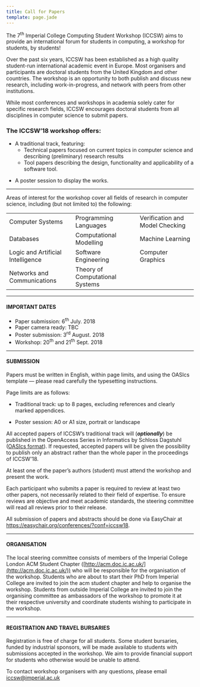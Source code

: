 ```yaml
---
title: Call for Papers
template: page.jade
---
```


The 7<sup>th</sup> Imperial College Computing Student Workshop (ICCSW) aims to provide an international forum for students in computing, a workshop for students, by students!

Over the past six years, ICCSW has been established as a high quality student-run international academic event in Europe.
Most organisers and participants are doctoral students from the United Kingdom and other countries.
The workshop is an opportunity to both publish and discuss new research, including work-in-progress, and network with peers from other institutions.

While most conferences and workshops in academia solely cater for specific research fields, ICCSW encourages doctoral students from all disciplines in computer science to submit papers.

### The ICCSW’18 workshop offers:

* A traditional track, featuring:
  * Technical papers focused on current topics in computer science and describing (preliminary) research results
  * Tool papers describing the design, functionality and applicability of a software tool.
<!--* An abstract track, for students who want to present initial unpublished work and results.-->
* A poster session to display the works.


---
Areas of interest for the workshop cover all fields of research in computer science, including (but not limited to) the following:

|       		   	                   |            					   |   	  	                           |
|--------------------------------------|-----------------------------------|-----------------------------------|
| Computer Systems                     | Programming Languages             | Verification and Model Checking   |
| Databases                            | Computational Modelling           | Machine Learning                  |
| Logic and Artificial Intelligence    | Software Engineering              | Computer Graphics                 |
| Networks and Communications          | Theory of Computational Systems   |                                   |

---

#### IMPORTANT DATES

<!--* Abstract submission:-->
* Paper submission: 6<sup>th</sup> July. 2018
* Paper camera ready: TBC
* Poster submission: 3<sup>rd</sup> August. 2018
* Workshop: 20<sup>th</sup> and 21<sup>th</sup> Sept. 2018

---

#### SUBMISSION

Papers must be written in English, within page limits, and using the OASIcs template — please read carefully the typesetting instructions.

Page limits are as follows:

* Traditional track: up to 8 pages, excluding references and clearly marked appendices.
<!--* Abstract track: up to 2 pages, including references. No appendices allowed.-->
* Poster session: A0 or A1 size, portrait or landscape

All accepted papers of ICCSW’s traditional track will (*__optionally__*) be published in the OpenAccess Series in Informatics by Schloss Dagstuhl ([OASIcs format](http://drops.dagstuhl.de/styles/oasics-v2016/oasics-v2016-authors.tgz)). If requested, accepted papers will be given the possibility to publish only an abstract rather than the whole paper in the proceedings of ICCSW'18.

At least one of the paper’s authors (student) must attend the workshop and present the work.

Each participant who submits a paper is required to review at least two other papers, not necessarily related to their field of expertise. 
To ensure reviews are objective and meet academic standards, the steering committee will read all reviews prior to their release.

All submission of papers and abstracts should be done via EasyChair at https://easychair.org/conferences/?conf=iccsw18.


---

#### ORGANISATION

The local steering committee consists of members of the Imperial College London ACM Student Chapter ([http://acm.doc.ic.ac.uk/](http://acm.doc.ic.ac.uk/)) who will be responsible for the organisation of the workshop.
Students who are about to start their PhD from Imperial College are invited to join the acm student chapter and help to organise the workshop.
Students from outside Imperial College are invited to join the organising committee as ambassadors of the workshop to promote it at their respective university and coordinate students wishing to participate in the workshop.

---

#### REGISTRATION AND TRAVEL BURSARIES

Registration is free of charge for all students. 
Some student bursaries, funded by industrial sponsors, will be made available to students with submissions accepted in the workshop.
We aim to provide financial support for students who otherwise would be unable to attend.

To contact workshop organisers with any questions, please email [iccsw@imperial.ac.uk](mailto:iccsw@imperial.ac.uk)

